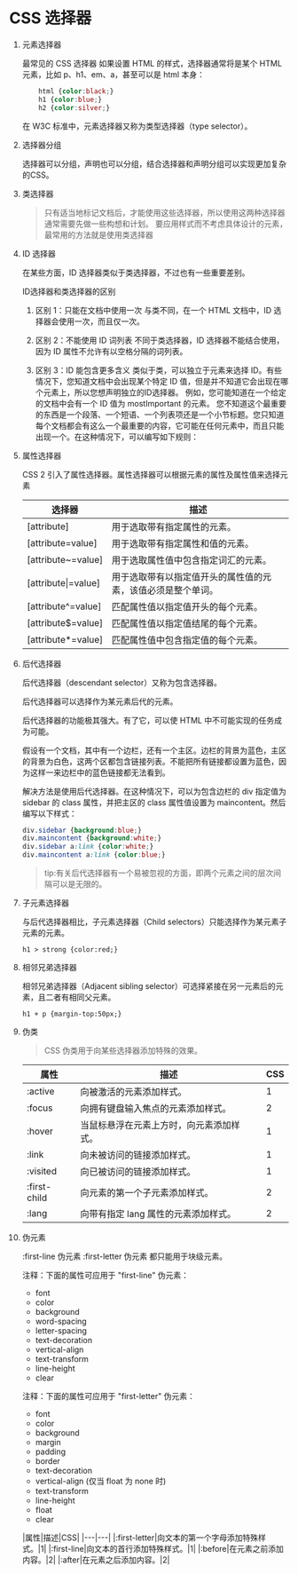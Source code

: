 # CSS 选择器

1. 元素选择器

   最常见的 CSS 选择器
   如果设置 HTML 的样式，选择器通常将是某个 HTML 元素，比如 p、h1、em、a，甚至可以是 html 本身：

   ```CSS
       html {color:black;}
       h1 {color:blue;}
       h2 {color:silver;}
   ```

   在 W3C 标准中，元素选择器又称为类型选择器（type selector）。

2. 选择器分组

    选择器可以分组，声明也可以分组，结合选择器和声明分组可以实现更加复杂的CSS。

3. 类选择器

    > 只有适当地标记文档后，才能使用这些选择器，所以使用这两种选择器通常需要先做一些构想和计划。
    > 要应用样式而不考虑具体设计的元素，最常用的方法就是使用类选择器

4. ID 选择器

    在某些方面，ID 选择器类似于类选择器，不过也有一些重要差别。

    ID选择器和类选择器的区别

    1. 区别 1：只能在文档中使用一次
        与类不同，在一个 HTML 文档中，ID 选择器会使用一次，而且仅一次。

    2. 区别 2：不能使用 ID 词列表
        不同于类选择器，ID 选择器不能结合使用，因为 ID 属性不允许有以空格分隔的词列表。

    3. 区别 3：ID 能包含更多含义
        类似于类，可以独立于元素来选择 ID。有些情况下，您知道文档中会出现某个特定 ID 值，但是并不知道它会出现在哪个元素上，所以您想声明独立的ID选择器。
        例如，您可能知道在一个给定的文档中会有一个 ID 值为 mostImportant 的元素。
        您不知道这个最重要的东西是一个段落、一个短语、一个列表项还是一个小节标题。您只知道每个文档都会有这么一个最重要的内容，它可能在任何元素中，而且只能出现一个。在这种情况下，可以编写如下规则：

5. 属性选择器

    CSS 2 引入了属性选择器。属性选择器可以根据元素的属性及属性值来选择元素

    |选择器|描述|
    |---|---|
    |[attribute]|用于选取带有指定属性的元素。|
    |[attribute=value]|用于选取带有指定属性和值的元素。|
    |[attribute~=value]|用于选取属性值中包含指定词汇的元素。|
    |[attribute\|=value]|用于选取带有以指定值开头的属性值的元素，该值必须是整个单词。|
    |[attribute^=value]|匹配属性值以指定值开头的每个元素。|
    |[attribute$=value]|匹配属性值以指定值结尾的每个元素。|
    |[attribute*=value]|匹配属性值中包含指定值的每个元素。|

6. 后代选择器

    后代选择器（descendant selector）又称为包含选择器。

    后代选择器可以选择作为某元素后代的元素。

    后代选择器的功能极其强大。有了它，可以使 HTML 中不可能实现的任务成为可能。

    假设有一个文档，其中有一个边栏，还有一个主区。边栏的背景为蓝色，主区的背景为白色，这两个区都包含链接列表。不能把所有链接都设置为蓝色，因为这样一来边栏中的蓝色链接都无法看到。

    解决方法是使用后代选择器。在这种情况下，可以为包含边栏的 div 指定值为 sidebar 的 class 属性，并把主区的 class 属性值设置为 maincontent。然后编写以下样式：

    ```CSS
    div.sidebar {background:blue;}
    div.maincontent {background:white;}
    div.sidebar a:link {color:white;}
    div.maincontent a:link {color:blue;}
    ```
    > tip:有关后代选择器有一个易被忽视的方面，即两个元素之间的层次间隔可以是无限的。

7. 子元素选择器

    与后代选择器相比，子元素选择器（Child selectors）只能选择作为某元素子元素的元素。

    `h1 > strong {color:red;}`

8. 相邻兄弟选择器

    相邻兄弟选择器（Adjacent sibling selector）可选择紧接在另一元素后的元素，且二者有相同父元素。

    `h1 + p {margin-top:50px;}`

9. 伪类

    > CSS 伪类用于向某些选择器添加特殊的效果。

    |属性|描述|CSS|
    |---|---|---|
    |:active|向被激活的元素添加样式。|1|
    |:focus|向拥有键盘输入焦点的元素添加样式。|2|
    |:hover|当鼠标悬浮在元素上方时，向元素添加样式。|1|
    |:link|向未被访问的链接添加样式。|1|
    |:visited|向已被访问的链接添加样式。|1|
    |:first-child|向元素的第一个子元素添加样式。|2|
    |:lang|向带有指定 lang 属性的元素添加样式。|2|

10. 伪元素

    :first-line 伪元素 :first-letter 伪元素
    都只能用于块级元素。

    注释：下面的属性可应用于 "first-line" 伪元素：

    - font
    - color
    - background
    - word-spacing
    - letter-spacing
    - text-decoration
    - vertical-align
    - text-transform
    - line-height
    - clear

    注释：下面的属性可应用于 "first-letter" 伪元素：

    - font
    - color
    - background
    - margin
    - padding
    - border
    - text-decoration
    - vertical-align (仅当 float 为 none 时)
    - text-transform
    - line-height
    - float
    - clear

    |属性|描述|CSS|
    |---|---|
    |:first-letter|向文本的第一个字母添加特殊样式。|1|
    |:first-line|向文本的首行添加特殊样式。|1|
    |:before|在元素之前添加内容。|2|
    |:after|在元素之后添加内容。|2|